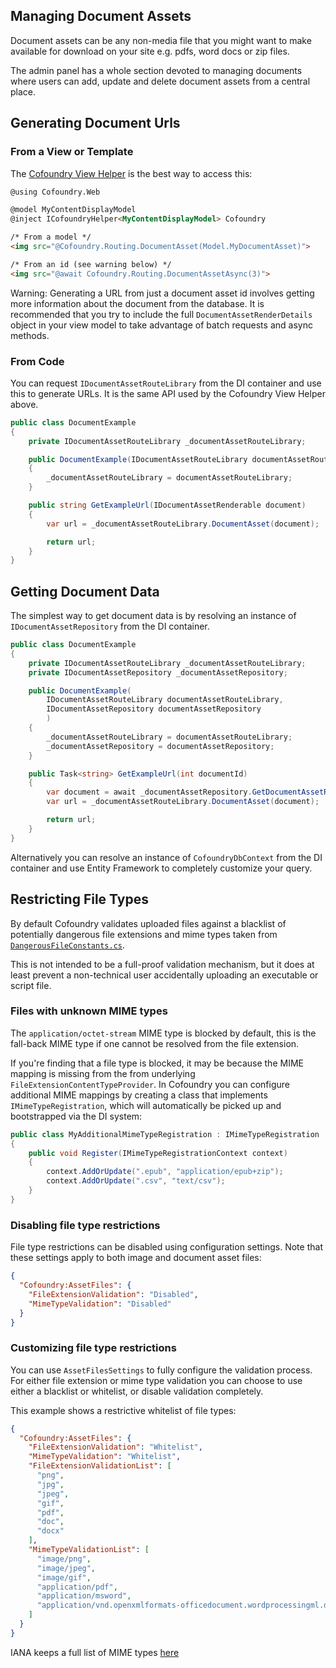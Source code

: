 ﻿## Managing Document Assets

Document assets can be any non-media file that you might want to make available for download on your site e.g. pdfs, word docs or zip files.

The admin panel has a whole section devoted to managing documents where users can add, update and delete document assets from a central place.

## Generating Document Urls

### From a View or Template

The [Cofoundry View Helper](Cofoundry-View-Helper) is the best way to access this:

```html
@using Cofoundry.Web

@model MyContentDisplayModel
@inject ICofoundryHelper<MyContentDisplayModel> Cofoundry

/* From a model */
<img src="@Cofoundry.Routing.DocumentAsset(Model.MyDocumentAsset)">

/* From an id (see warning below) */
<img src="@await Cofoundry.Routing.DocumentAssetAsync(3)">
```

Warning: Generating a URL from just a document asset id involves getting more information about the document from the database. It is recommended that you try to include the full `DocumentAssetRenderDetails` object in your view model to take advantage of batch requests and async methods.

### From Code

You can request `IDocumentAssetRouteLibrary` from the DI container and use this to generate URLs. It is the same API used by the Cofoundry View Helper above.

```csharp
public class DocumentExample
{
    private IDocumentAssetRouteLibrary _documentAssetRouteLibrary;

    public DocumentExample(IDocumentAssetRouteLibrary documentAssetRouteLibrary)
    {
        _documentAssetRouteLibrary = documentAssetRouteLibrary;
    }

    public string GetExampleUrl(IDocumentAssetRenderable document)
    {
        var url = _documentAssetRouteLibrary.DocumentAsset(document);

        return url;
    }
}

```

## Getting Document Data

The simplest way to get document data is by resolving an instance of `IDocumentAssetRepository` from the DI container.

```csharp
public class DocumentExample
{
    private IDocumentAssetRouteLibrary _documentAssetRouteLibrary;
    private IDocumentAssetRepository _documentAssetRepository;

    public DocumentExample(
        IDocumentAssetRouteLibrary documentAssetRouteLibrary,
        IDocumentAssetRepository documentAssetRepository
        )
    {
        _documentAssetRouteLibrary = documentAssetRouteLibrary;
        _documentAssetRepository = documentAssetRepository;
    }

    public Task<string> GetExampleUrl(int documentId)
    {
        var document = await _documentAssetRepository.GetDocumentAssetRenderDetailsByIdAsync(documentId);
        var url = _documentAssetRouteLibrary.DocumentAsset(document);

        return url;
    }
}
```

Alternatively you can resolve an instance of `CofoundryDbContext` from the DI container and use Entity Framework to completely customize your query.

## Restricting File Types

By default Cofoundry validates uploaded files against a blacklist of potentially dangerous file extensions and mime types taken from [`DangerousFileConstants.cs`](https://github.com/cofoundry-cms/cofoundry/blob/master/src/Cofoundry.Core/Core/Constants/DangerousFileConstants.cs). 

This is not intended to be a full-proof validation mechanism, but it does at least prevent a non-technical user accidentally uploading an executable or script file.

### Files with unknown MIME types

The `application/octet-stream` MIME type is blocked by default, this is the fall-back MIME type if one cannot be resolved from the file extension.

If you're finding that a file type is blocked, it may be because the MIME mapping is missing from the from underlying `FileExtensionContentTypeProvider`. In Cofoundry you can configure additional MIME mappings by creating a class that implements `IMimeTypeRegistration`, which will automatically be picked up and bootstrapped via the DI system:

```csharp
public class MyAdditionalMimeTypeRegistration : IMimeTypeRegistration
{
    public void Register(IMimeTypeRegistrationContext context)
    {
        context.AddOrUpdate(".epub", "application/epub+zip");
        context.AddOrUpdate(".csv", "text/csv");
    }
}
```

### Disabling file type restrictions

File type restrictions can be disabled using configuration settings. Note that these settings apply to both image and document asset files:

```json
{
  "Cofoundry:AssetFiles": {
    "FileExtensionValidation": "Disabled",
    "MimeTypeValidation": "Disabled"
  }
}
```

### Customizing file type restrictions

You can use `AssetFilesSettings` to fully configure the validation process. For either file extension or mime type validation you can choose to use either a blacklist or whitelist, or disable validation completely.

This example shows a restrictive whitelist of file types:

```json
{
  "Cofoundry:AssetFiles": {
    "FileExtensionValidation": "Whitelist",
    "MimeTypeValidation": "Whitelist",
    "FileExtensionValidationList": [
      "png",
      "jpg",
      "jpeg",
      "gif",
      "pdf",
      "doc",
      "docx"
    ],
    "MimeTypeValidationList": [
      "image/png",
      "image/jpeg",
      "image/gif",
      "application/pdf",
      "application/msword",
      "application/vnd.openxmlformats-officedocument.wordprocessingml.document"
    ]
  }
}
```

IANA keeps a full list of MIME types [here](http://www.iana.org/assignments/media-types/media-types.xhtml)